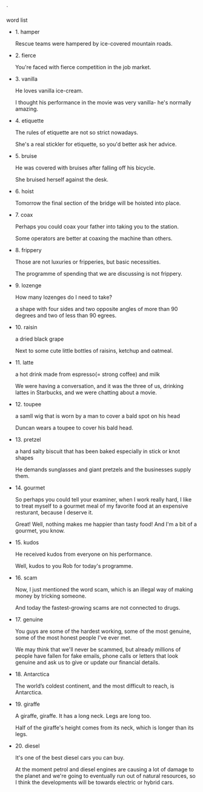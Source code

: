 <head>`
     <meta http-equiv="X-UA-Compatible" content="IE=edge">
    <meta name="viewport" content="width=device-width, initial-scale=1.0">
</head>

<link rel="stylesheet" href="words.css">

<mytitle>word list</mytitle><br>

- <word>1. hamper</word>

  <p class="example"> Rescue teams were hampered by ice-covered mountain roads. </p>

- <word>2. fierce</word>

  <p class="example"> You're faced with fierce competition in the job market. </p>

- <word>3. vanilla</word>

  <p class="example"> He loves vanilla ice-cream. </p>

  <p class="example"> I thought his performance in the movie was very vanilla- he's normally amazing. </p>

- <word>4. etiquette</word>

  <p class="example"> The rules of etiquette are not so strict nowadays. </p>

  <p class="example"> She's a real stickler for etiquette, so you'd better ask her advice. </p>

- <word>5. bruise</word>

  <p class="example"> He was covered with bruises after falling off his bicycle. </p>

  <p class="example"> She bruised herself against the desk. </p>

- <word>6. hoist</word>

  <p class="example"> Tomorrow the final section of the bridge will be hoisted into place. </p>

- <word>7. coax</word>

  <p class="example"> Perhaps you could coax your father into taking you to the station. </p>

  <p class="example"> Some operators are better at coaxing the machine than others. </p>

- <word>8. frippery</word>

  <p class="example"> Those are not luxuries or fripperies, but basic necessities. </p>

  <p class="example"> The programme of spending that we are discussing is not frippery. </p>

- <word>9. lozenge</word>

  <p class="example"> How many lozenges do I need to take? </p>

  <p class="example"> a shape with four sides and two opposite angles of more than 90 degrees and two of less than 90 egrees. </p>

- <word>10. raisin</word>

  <p class="example"> a dried black grape </p>

  <p class="example"> Next to some cute little bottles of raisins, ketchup and oatmeal. </p>

- <word>11. latte</word>

  <p class="example"> a hot drink made from espresso(= strong coffee) and milk </p>

  <p class="example"> We were having a conversation, and it was the three of us, drinking lattes in Starbucks, and we were chatting about a movie. </p>

- <word>12. toupee</word>

  <p class="example"> a samll wig that is worn by a man to cover a bald spot on his head </p>

  <p class="example"> Duncan wears a toupee to cover his bald head. </p>

- <word>13. pretzel</word>

  <p class="example"> a hard salty biscuit that has been baked especially in stick or knot shapes </p>

  <p class="example"> He demands sunglasses and giant pretzels and the businesses supply them. </p>

- <word>14. gourmet</word>

  <p class="example"> So perhaps you could tell your examiner, when I work really hard, I like to treat myself to a gourmet meal of my favorite food at an expensive resturant, because I deserve it. </p>

  <p class="example"> Great! Well, nothing makes me happier than tasty food! And I'm a bit of a gourmet, you know. </p>

- <word>15. kudos</word>

  <p class="example"> He received kudos from everyone on his performance. </p>

  <p class="example"> Well, kudos to you Rob for today's programme. </p>

- <word>16. scam</word>

  <p class="example"> Now, I just mentioned the word scam, which is an illegal way of making money by tricking someone. </p>

  <p class="example"> And today the fastest-growing scams are not connected to drugs. </p>

- <word>17. genuine</word>

  <p class="example"> You guys are some of the hardest working, some  of the most genuine, some of the most honest people I've ever met. </p>

  <p class="example"> We may think that we'll never be scammed, but already millions of people have fallen for fake emails, phone calls or letters that look genuine and ask us to give or update our financial details. </p>

- <word>18. Antarctica</word>

  <p class="example"> The world’s coldest continent, and the most difficult to reach, is Antarctica. </p>

- <word>19. giraffe</word>

  <p class="example"> A giraffe, giraffe. It has a long neck. Legs are long too. </p>

  <p class="example"> Half of the giraffe's height comes from its neck, which is longer than its legs. </p>

- <word>20. diesel</word>

  <p class="example"> It's one of the best diesel cars you can buy.</p>

  <p class="example"> At the moment petrol and diesel engines are causing a lot of damage to the planet and we're going to eventually run out of natural resources, so I think the developments will be towards electric or hybrid cars. </p>
